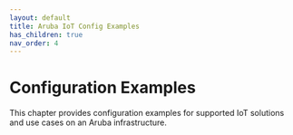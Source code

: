 ```yaml
---
layout: default
title: Aruba IoT Config Examples
has_children: true
nav_order: 4
---
```


# Configuration Examples

This chapter provides configuration examples for supported IoT solutions and use cases on an Aruba infrastructure.